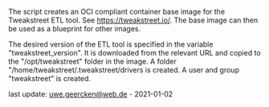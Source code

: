 
The script creates an OCI compliant container base image for the Tweakstreet ETL tool. See https://tweakstreet.io/. The base image can then be used as a blueprint for other images.

The desired version of the ETL tool is specified in the variable "tweakstreet_version". It is downloaded from the relevant URL and copied to the "/opt/tweakstreet" folder in the image. A folder "/home/tweakstreet/.tweakstreet/drivers is created. A user and group "tweakstreet" is created.


last update: uwe.geercken@web.de - 2021-01-02

